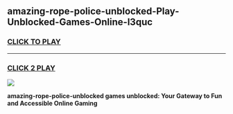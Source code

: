 
## amazing-rope-police-unblocked-Play-Unblocked-Games-Online-l3quc
<h3>
<a href="https://premium76.site?title=amazing-rope-police-unblocked&ref=25A">CLICK TO PLAY</a></h3>
<hr>

<h3>
<a href="https://premium76.site?title=amazing-rope-police-unblocked&ref=25A">CLICK 2 PLAY</a>
  
</h3>

<a href="https://premium76.site?title=amazing-rope-police-unblocked&ref=25A"><img src="https://clearcache.store/games.png"></a>


**amazing-rope-police-unblocked games unblocked: Your Gateway to Fun and Accessible Online Gaming**
